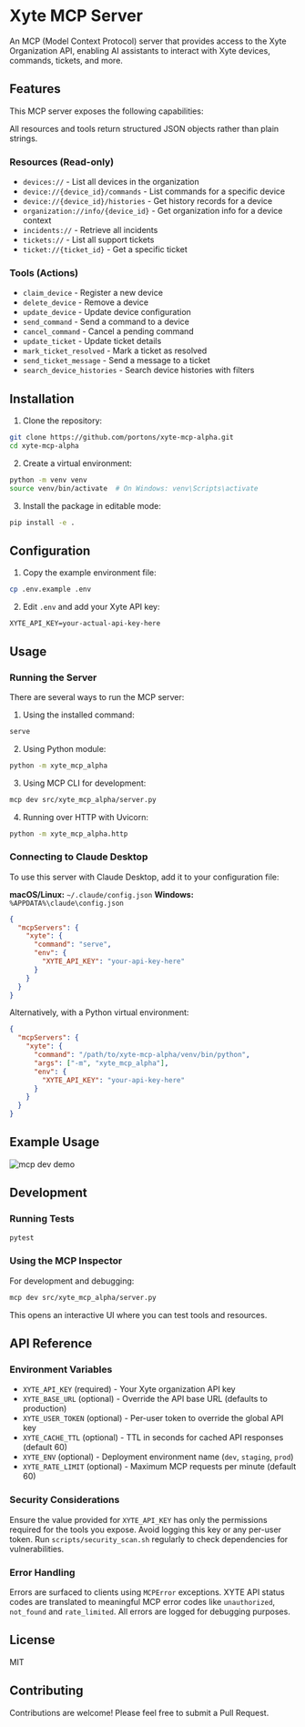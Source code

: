 # Xyte MCP Server

An MCP (Model Context Protocol) server that provides access to the Xyte Organization API, enabling AI assistants to interact with Xyte devices, commands, tickets, and more.

## Features

This MCP server exposes the following capabilities:

All resources and tools return structured JSON objects rather than plain strings.

### Resources (Read-only)
- `devices://` - List all devices in the organization
- `device://{device_id}/commands` - List commands for a specific device
- `device://{device_id}/histories` - Get history records for a device
- `organization://info/{device_id}` - Get organization info for a device context
- `incidents://` - Retrieve all incidents
- `tickets://` - List all support tickets
- `ticket://{ticket_id}` - Get a specific ticket

### Tools (Actions)
- `claim_device` - Register a new device
- `delete_device` - Remove a device
- `update_device` - Update device configuration
- `send_command` - Send a command to a device
- `cancel_command` - Cancel a pending command
- `update_ticket` - Update ticket details
- `mark_ticket_resolved` - Mark a ticket as resolved
- `send_ticket_message` - Send a message to a ticket
- `search_device_histories` - Search device histories with filters

## Installation

1. Clone the repository:
```bash
git clone https://github.com/portons/xyte-mcp-alpha.git
cd xyte-mcp-alpha
```

2. Create a virtual environment:
```bash
python -m venv venv
source venv/bin/activate  # On Windows: venv\Scripts\activate
```

3. Install the package in editable mode:
```bash
pip install -e .
```

## Configuration

1. Copy the example environment file:
```bash
cp .env.example .env
```

2. Edit `.env` and add your Xyte API key:
```
XYTE_API_KEY=your-actual-api-key-here
```

## Usage

### Running the Server

There are several ways to run the MCP server:

1. Using the installed command:
```bash
serve
```

2. Using Python module:
```bash
python -m xyte_mcp_alpha
```

3. Using MCP CLI for development:
```bash
mcp dev src/xyte_mcp_alpha/server.py
```

4. Running over HTTP with Uvicorn:
```bash
python -m xyte_mcp_alpha.http
```

### Connecting to Claude Desktop

To use this server with Claude Desktop, add it to your configuration file:

**macOS/Linux:** `~/.claude/config.json`
**Windows:** `%APPDATA%\claude\config.json`

```json
{
  "mcpServers": {
    "xyte": {
      "command": "serve",
      "env": {
        "XYTE_API_KEY": "your-api-key-here"
      }
    }
  }
}
```

Alternatively, with a Python virtual environment:

```json
{
  "mcpServers": {
    "xyte": {
      "command": "/path/to/xyte-mcp-alpha/venv/bin/python",
      "args": ["-m", "xyte_mcp_alpha"],
      "env": {
        "XYTE_API_KEY": "your-api-key-here"
      }
    }
  }
}
```

## Example Usage

![mcp dev demo](docs/mcp-dev.gif)

## Development

### Running Tests

```bash
pytest
```

### Using the MCP Inspector

For development and debugging:

```bash
mcp dev src/xyte_mcp_alpha/server.py
```

This opens an interactive UI where you can test tools and resources.

## API Reference

### Environment Variables

- `XYTE_API_KEY` (required) - Your Xyte organization API key
- `XYTE_BASE_URL` (optional) - Override the API base URL (defaults to production)
- `XYTE_USER_TOKEN` (optional) - Per-user token to override the global API key
- `XYTE_CACHE_TTL` (optional) - TTL in seconds for cached API responses (default 60)
- `XYTE_ENV` (optional) - Deployment environment name (`dev`, `staging`, `prod`)
- `XYTE_RATE_LIMIT` (optional) - Maximum MCP requests per minute (default 60)

### Security Considerations

Ensure the value provided for `XYTE_API_KEY` has only the permissions required
for the tools you expose. Avoid logging this key or any per-user token. Run
`scripts/security_scan.sh` regularly to check dependencies for vulnerabilities.

### Error Handling

Errors are surfaced to clients using `MCPError` exceptions. XYTE API status codes are translated to
meaningful MCP error codes like `unauthorized`, `not_found` and `rate_limited`.
All errors are logged for debugging purposes.

## License

MIT

## Contributing

Contributions are welcome! Please feel free to submit a Pull Request.